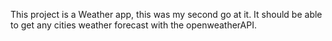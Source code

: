 This project is a Weather app, this was my second go at it. It should be able to get any cities weather forecast with the openweatherAPI.